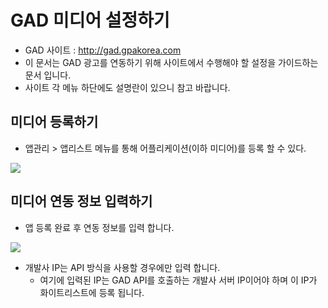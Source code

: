 # GAD 미디어 설정하기
- GAD 사이트 : http://gad.gpakorea.com
- 이 문서는 GAD 광고를 연동하기 위해 사이트에서 수행해야 할 설정을 가이드하는 문서 입니다.
- 사이트 각 메뉴 하단에도 설명란이 있으니 참고 바랍니다. 

## 미디어 등록하기
-  앱관리 > 앱리스트 메뉴를 통해 어플리케이션(이하 미디어)를 등록 할 수 있다.

![](https://s3.ap-northeast-2.amazonaws.com/com.gad.sdk/upload/2019-08-06/097c36e4-7729-41e7-a8d0-e519661f7f30-guide-regist-media.png)

## 미디어 연동 정보 입력하기
- 앱 등록 완료 후 연동 정보를 입력 합니다.

![](https://s3.ap-northeast-2.amazonaws.com/com.gad.sdk/upload/2019-08-06/937e5856-7699-45e9-86ce-f2b55e9d5fe4-guide-media-setting.png)


- 개발사 IP는 API 방식을 사용할 경우에만 입력 합니다.
    - 여기에 입력된 IP는 GAD API를 호출하는 개발사 서버 IP이어야 하며 이 IP가 화이트리스트에 등록 됩니다.

